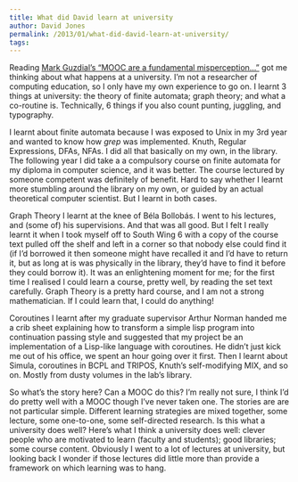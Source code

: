 ```yaml
---
title: What did David learn at university
author: David Jones
permalink: /2013/01/what-did-david-learn-at-university/
tags:
---
```

Reading [Mark Guzdial&#8217;s &#8220;MOOC are a fundamental misperception&#8230;&#8221;][1] got me thinking about what happens at a university. I&#8217;m not a researcher of computing education, so I only have my own experience to go on. I learnt 3 things at university: the theory of finite automata; graph theory; and what a co-routine is. Technically, 6 things if you also count punting, juggling, and typography.

I learnt about finite automata because I was exposed to Unix in my 3rd year and wanted to know how *grep* was implemented. Knuth, Regular Expressions, DFAs, NFAs. I did all that basically on my own, in the library. The following year I did take a a compulsory course on finite automata for my diploma in computer science, and it was better. The course lectured by someone competent was definitely of benefit. Hard to say whether I learnt more stumbling around the library on my own, or guided by an actual theoretical computer scientist. But I learnt in both cases.

Graph Theory I learnt at the knee of Béla Bollobás. I went to his lectures, and (some of) his supervisions. And that was all good. But I felt I really learnt it when I took myself off to South Wing 6 with a copy of the course text pulled off the shelf and left in a corner so that nobody else could find it (if I&#8217;d borrowed it then someone might have recalled it and I&#8217;d have to return it, but as long at is was physically in the library, they&#8217;d have to find it before they could borrow it). It was an enlightening moment for me; for the first time I realised I could learn a course, pretty well, by reading the set text carefully. Graph Theory is a pretty hard course, and I am not a strong mathematician. If I could learn that, I could do anything!

Coroutines I learnt after my graduate supervisor Arthur Norman handed me a crib sheet explaining how to transform a simple lisp program into continuation passing style and suggested that my project be an implementation of a Lisp-like language with coroutines. He didn&#8217;t just kick me out of his office, we spent an hour going over it first. Then I learnt about Simula, coroutines in BCPL and TRIPOS, Knuth&#8217;s self-modifying MIX, and so on. Mostly from dusty volumes in the lab&#8217;s library.

So what&#8217;s the story here? Can a MOOC do this? I&#8217;m really not sure, I think I&#8217;d do pretty well with a MOOC though I&#8217;ve never taken one. The stories are are not particular simple. Different learning strategies are mixed together, some lecture, some one-to-one, some self-directed research. Is this what a university does well? Here&#8217;s what I think a university does well: clever people who are motivated to learn (faculty and students); good libraries; some course content. Obviously I went to a lot of lectures at university, but looking back I wonder if those lectures did little more than provide a framework on which learning was to hang.

 [1]: http://computinged.wordpress.com/2013/01/04/moocs-are-a-fundamental-misperception-of-how-learning-works/
